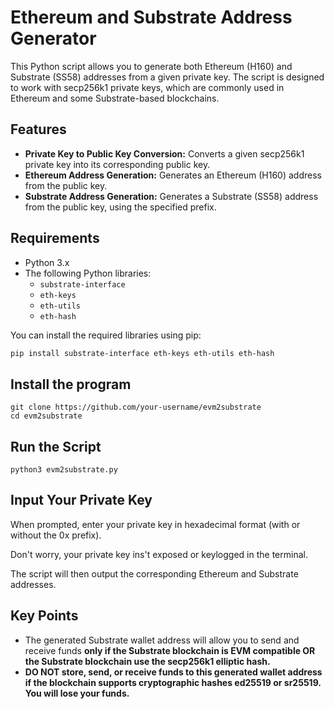 # Ethereum and Substrate Address Generator

This Python script allows you to generate both Ethereum (H160) and Substrate (SS58) addresses from a given private key. The script is designed to work with secp256k1 private keys, which are commonly used in Ethereum and some Substrate-based blockchains.

## Features

- **Private Key to Public Key Conversion:** Converts a given secp256k1 private key into its corresponding public key.
- **Ethereum Address Generation:** Generates an Ethereum (H160) address from the public key.
- **Substrate Address Generation:** Generates a Substrate (SS58) address from the public key, using the specified prefix.

## Requirements

- Python 3.x
- The following Python libraries:
  - `substrate-interface`
  - `eth-keys`
  - `eth-utils`
  - `eth-hash`

You can install the required libraries using pip:

```bash
pip install substrate-interface eth-keys eth-utils eth-hash
```

## Install the program

```
git clone https://github.com/your-username/evm2substrate
cd evm2substrate
```

## Run the Script

```
python3 evm2substrate.py
```

## Input Your Private Key

When prompted, enter your private key in hexadecimal format (with or without the 0x prefix). 

Don't worry, your private key ins't exposed or keylogged in the terminal.

The script will then output the corresponding Ethereum and Substrate addresses.

## Key Points

- The generated Substrate wallet address will allow you to send and receive funds **only if the Substrate blockchain is EVM compatible OR the Substrate blockchain use the secp256k1 elliptic hash.**
- **DO NOT store, send, or receive funds to this generated wallet address if the blockchain supports cryptographic hashes ed25519 or sr25519. You will lose your funds.**
